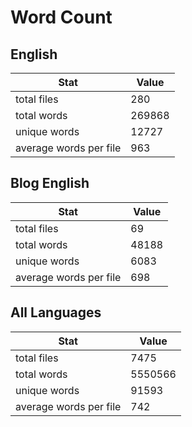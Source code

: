 # Word Count

## English

Stat | Value
---- | -----
total files | 280
total words | 269868
unique words | 12727
average words per file | 963

## Blog English

Stat | Value
---- | -----
total files | 69
total words | 48188
unique words | 6083
average words per file | 698

## All Languages

Stat | Value
---- | -----
total files | 7475
total words | 5550566
unique words | 91593
average words per file | 742

